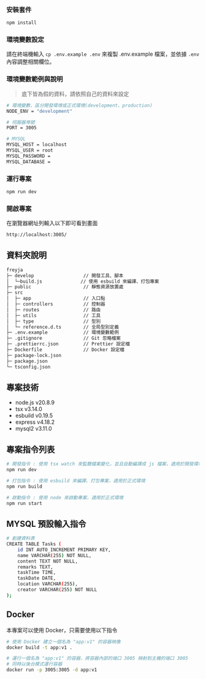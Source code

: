### 安裝套件

```bash
npm install
```

### 環境變數設定

請在終端機輸入 `cp .env.example .env` 來複製 .env.example 檔案，並依據 `.env` 內容調整相關欄位。

### 環境變數範例與說明

> 底下皆為假的資料，請依照自己的資料來設定

```bash
# 環境變數，區分開發環境或正式環境(development、production)
NODE_ENV = "development"

# 伺服器埠號
PORT = 3005

# MYSQL
MYSQL_HOST = localhost
MYSQL_USER = root
MYSQL_PASSWORD =
MYSQL_DATABASE =


```

### 運行專案

```bash
npm run dev
```

### 開啟專案

在瀏覽器網址列輸入以下即可看到畫面

```bash
http://localhost:3005/
```

## 資料夾說明

```txt
freyja
├─ develop                  // 開發工具、腳本
│  └─build.js              // 使用 esbuild 來編譯、打包專案
├─ public                   // 靜態資源放置處
├─ src
│  ├─ app                   // 入口點
│  ├─ controllers           // 控制器
│  ├─ routes                // 路由
│  ├─ utils                 // 工具
│  ├─ type                  // 型別
│  └─ reference.d.ts        // 全局型別定義
├─ .env.example             // 環境變數範例
├─ .gitignore               // Git 忽略檔案
├─ .prettierrc.json         // Prettier 設定檔
├─ Dockerfile               // Docker 設定檔
├─ package-lock.json
├─ package.json
└─ tsconfig.json
```

## 專案技術

-   node.js v20.8.9
-   tsx v3.14.0
-   esbuild v0.19.5
-   express v4.18.2
-   mysql2 v3.11.0

## 專案指令列表

```bash
# 開發指令 : 使用 tsx watch 來監聽檔案變化，並且自動編譯成 js 檔案，適用於開發環境
npm run dev

# 打包指令 : 使用 esbuild 來編譯、打包專案，適用於正式環境
npm run build

# 啟動指令 : 使用 node 來啟動專案，適用於正式環境
npm run start

```

## MYSQL 預設輸入指令

```bash
# 創建資料表
CREATE TABLE Tasks (
    id INT AUTO_INCREMENT PRIMARY KEY,
    name VARCHAR(255) NOT NULL,
    content TEXT NOT NULL,
    remarks TEXT,
    taskTime TIME,
    taskDate DATE,
    location VARCHAR(255),
    creator VARCHAR(255) NOT NULL
);

```

## Docker

本專案可以使用 Docker，只需要使用以下指令

```bash
# 使用 Docker 建立一個名為 "app:v1" 的容器映像
docker build -t app:v1 .

# 運行一個名為 "app:v1" 的容器，將容器內部的端口 3005 映射到主機的端口 3005
# 同時以後台模式運行容器
docker run -p 3005:3005 -d app:v1
```
